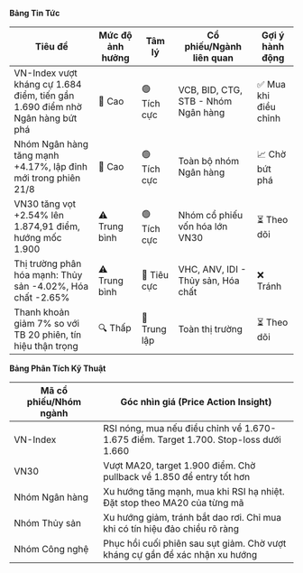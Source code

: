 **Bảng Tin Tức**

| Tiêu đề | Mức độ ảnh hưởng | Tâm lý | Cổ phiếu/Ngành liên quan | Gợi ý hành động |
|---------|------------------|--------|--------------------------|-----------------|
| VN-Index vượt kháng cự 1.684 điểm, tiến gần 1.690 điểm nhờ Ngân hàng bứt phá | 🚨 Cao | 🟢 Tích cực | VCB, BID, CTG, STB - Nhóm Ngân hàng | ✅ Mua khi điều chỉnh |
| Nhóm Ngân hàng tăng mạnh +4.17%, lập đỉnh mới trong phiên 21/8 | 🚨 Cao | 🟢 Tích cực | Toàn bộ nhóm Ngân hàng | 📈 Chờ bứt phá |
| VN30 tăng vọt +2.54% lên 1.874,91 điểm, hướng mốc 1.900 | ⚠️ Trung bình | 🟢 Tích cực | Nhóm cổ phiếu vốn hóa lớn VN30 | ⏳ Theo dõi |
| Thị trường phân hóa mạnh: Thủy sản -4.02%, Hóa chất -2.65% | ⚠️ Trung bình | 🔴 Tiêu cực | VHC, ANV, IDI - Thủy sản, Hóa chất | ❌ Tránh |
| Thanh khoản giảm 7% so với TB 20 phiên, tín hiệu thận trọng | 🔍 Thấp | 🔵 Trung lập | Toàn thị trường | ⏳ Theo dõi |

**Bảng Phân Tích Kỹ Thuật**

| Mã cổ phiếu/Nhóm ngành | Góc nhìn giá (Price Action Insight) |
|------------------------|-------------------------------------|
| VN-Index | RSI nóng, mua nếu điều chỉnh về 1.670-1.675 điểm. Target 1.700. Stop-loss dưới 1.660 |
| VN30 | Vượt MA20, target 1.900 điểm. Chờ pullback về 1.850 để entry tốt hơn |
| Nhóm Ngân hàng | Xu hướng tăng mạnh, mua khi RSI hạ nhiệt. Đặt stop theo MA20 của từng mã |
| Nhóm Thủy sản | Xu hướng giảm, tránh bắt dao rơi. Chỉ mua khi có tín hiệu đảo chiều rõ ràng |
| Nhóm Công nghệ | Phục hồi cuối phiên sau sụt giảm. Chờ vượt kháng cự gần để xác nhận xu hướng |